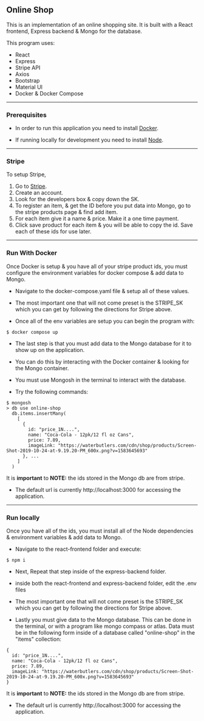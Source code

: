 ## Online Shop

This is an implementation of an online shopping site.
It is built with a React frontend, Express backend & Mongo for the database.

This program uses:

- React
- Express
- Stripe API
- Axios
- Bootstrap
- Material UI
- Docker & Docker Compose

---

### Prerequisites

- In order to run this application you need to install [Docker](https://docs.docker.com/engine/install/).

- If running locally for development you need to install [Node](https://nodejs.org/en/download).

---

### Stripe

To setup Stripe,

1. Go to [Stripe](stripe.com).
2. Create an account.
3. Look for the developers box & copy down the SK.
4. To register an item, & get the ID before you put data into Mongo, go to the stripe products page & find add item.
5. For each item give it a name & price. Make it a one time payment.
6. Click save product for each item & you will be able to copy the id. Save each of these ids for use later.

---

### Run With Docker

Once Docker is setup & you have all of your stripe product ids, you must configure the environment variables for docker compose & add data to Mongo.

- Navigate to the docker-compose.yaml file & setup all of these values.

- The most important one that will not come preset is the STRIPE_SK which you can get by following the directions for Stripe above.

- Once all of the env variables are setup you can begin the program with:

```
$ docker compose up
```

- The last step is that you must add data to the Mongo database for it to show up on the application.

- You can do this by interacting with the Docker container & looking for the Mongo container.

- You must use Mongosh in the terminal to interact with the database.

- Try the following commands:

```
$ mongosh
> db use online-shop
  db.items.insertMany(
    [
      {
        id: "price_1N....",
        name: "Coca-Cola - 12pk/12 fl oz Cans",
        price: 7.89,
        imageLink: "https://waterbutlers.com/cdn/shop/products/Screen-Shot-2019-10-24-at-9.19.20-PM_600x.png?v=1583645693"
      }, ...
    ]
  )
```

It is **important** to **NOTE:** the ids stored in the Mongo db
are from stripe.

- The default url is currently http://localhost:3000 for accessing the application.

---

### Run locally

Once you have all of the ids, you must install all of the Node dependencies & environment variables & add data to Mongo.

- Navigate to the react-frontend folder and execute:

```
$ npm i
```

- Next, Repeat that step inside of the express-backend folder.

- inside both the react-frontend and express-backend folder, edit the .env files

- The most important one that will not come preset is the STRIPE_SK which you can get by following the directions for Stripe above.

- Lastly you must give data to the Mongo database. This can be done in the terminal, or with a program like mongo compass or atlas. Data must be in the following form inside of a database called "online-shop" in the "items" collection:

```
{
  id: "price_1N....",
  name: "Coca-Cola - 12pk/12 fl oz Cans",
  price: 7.89,
  imageLink: "https://waterbutlers.com/cdn/shop/products/Screen-Shot-2019-10-24-at-9.19.20-PM_600x.png?v=1583645693"
}
```

It is **important** to **NOTE:** the ids stored in the Mongo db
are from stripe.

- The default url is currently http://localhost:3000 for accessing the application.

